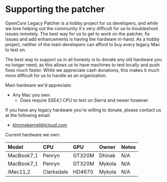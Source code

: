 # Supporting the patcher

OpenCore Legacy Patcher is a hobby project for us developers, and while we love helping out the community it's very difficult for us to troubleshoot issues remotely. The best way for us to get to work on the patcher, fix issues and add enhancements is having the hardware in-hand. As a hobby project, neither of the main developers can afford to buy every legacy Mac to test on.

The best way to support us in all honesty is to donate any old hardware you no longer need, as this allows us to have machines to test locally and push fixes much faster. While we appreciate cash donations, this makes it much more difficult for us to handle as an organization.

Main hardware we'd appreciate:

* Any Mac you own
  * Does require SSE4,1 CPU to test on Sierra and newer however

If you have any legacy hardware you're willing to donate, please contact us at the following email:

* khronokernel@icloud.com

Current hardware we own:

| Model | CPU | GPU | Owner | Notes |
| :--- | :--- | :--- | :--- | :--- |
| MacBook7,1 | Penryn | GT320M | Dhinak | N/A |
| MacBook7,1 | Penryn | GT320M | Mykola | N/A |
| iMac11,2 | Clarksdale | HD4670 | Mykola | N/A |


<!-- | MacBookPro5,3 | Penryn | 9400M + 9600M | Dhinak | Display's partially broken | -->
<!-- | Macmini4,1 | Penryn | GT320M | Dhinak | N/A | -->
